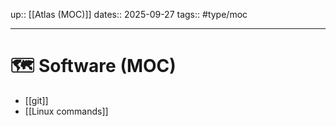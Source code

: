 up:: [[Atlas (MOC)]]
dates:: 2025-09-27
tags:: #type/moc

---

# 🗺️ Software (MOC)

- [[git]]
- [[Linux commands]]

